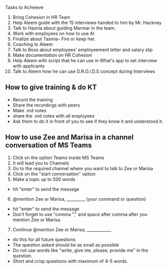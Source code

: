 Tasks to Acheieve

1. Bring Cohesion in HR Team
2. Help Aleem guide with the 15 interviews handed to him by Mr. Hackney
3. Talk to Hasnia about guiding Marmar in the team.
4. Work with employees on how to use AI
5. Finalize about Tasmia- Fire or keep her.
6. Coaching to Aleem
7. Talk to Boss about employees' employeement letter and salary slip
8. Make documentation on HR Cohesion
9. Help Aleem with script that he can use in What's app to set interview with applicants
10. Talk to Aleem how he can use D.R.O.I.D.S concept during Interviews

## How to give training & do KT
* Record the training 
* Share the recordings with peers  
* Make .md notes 
* share the .md notes with all employees
* Ask them to do it in front of you to see if they know it and understood it. 

## How to use Zee and Marisa in a channel conversation of MS Teams
1. Click on the option Teams inside MS Teams 
2. It will lead you to Channels
3. Go to the required channel where you want to talk to Zee or Marisa
4. Click on the "start conversation" option
5. Make a topic up to 500 words
 * hit "enter" to send the message
6. @mention Zee or Marisa, _________ (your command or question)
 * hit "enter" to send the message
 * Don't forget to use "comma "," and space after comma after you mention Zee or Marisa.
7. Continue @mention Zee or Marisa, ____________
 * do this for all future questions
 * The question asked should be as small as possible
 * Do not use words like "write, give me, please, provide me" in the question.
 * Short and crisp questions with maximum of 4-5 words.
